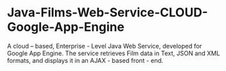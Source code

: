 # Java-Films-Web-Service-CLOUD-Google-App-Engine
A cloud – based, Enterprise - Level Java Web Service, developed for Google App Engine. The service retrieves Film data in Text, JSON and XML formats, and displays it in an AJAX - based front - end.

